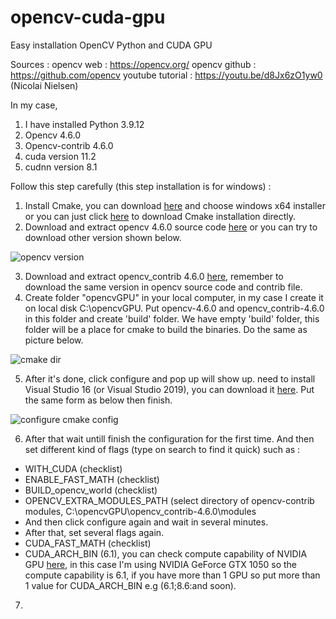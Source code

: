 # opencv-cuda-gpu
Easy installation OpenCV Python and CUDA GPU

Sources :
opencv web : https://opencv.org/
opencv github : https://github.com/opencv
youtube tutorial : https://youtu.be/d8Jx6zO1yw0 (Nicolai Nielsen)

In my case, 
1. I have installed Python 3.9.12
2. Opencv 4.6.0
3. Opencv-contrib 4.6.0
4. cuda version 11.2
5. cudnn version 8.1

Follow this step carefully (this step installation is for windows) :
1. Install Cmake, you can download [here](https://cmake.org/download/) and choose windows x64 installer or you can just click [here](https://github.com/Kitware/CMake/releases/download/v3.26.3/cmake-3.26.3-windows-x86_64.msi) to download Cmake installation directly.
2. Download and extract opencv 4.6.0 source code [here](https://github.com/opencv/opencv/archive/refs/tags/4.6.0.zip) or you can try to download other version shown below.

![opencv version](https://github.com/amnaduny/opencv-cuda-gpu/assets/117987126/d2021d3e-c49b-4b9d-ab62-802b508b499b)

3. Download and extract opencv_contrib 4.6.0 [here](https://github.com/opencv/opencv_contrib/archive/refs/tags/4.6.0.zip), remember to download the same version in opencv source code and contrib file.
4. Create folder "opencvGPU" in your local computer, in my case I create it on local disk C:\opencvGPU. Put opencv-4.6.0 and opencv_contrib-4.6.0 in this folder and create 'build' folder. We have empty 'build' folder, this folder will be a place for cmake to build the binaries. Do the same as picture below.

![cmake dir](https://github.com/amnaduny/opencv-cuda-gpu/assets/117987126/0ecd0a13-df68-4716-9fb9-e26ac0fdcf20)

5. After it's done, click configure and pop up will show up. need to install Visual Studio 16 (or Visual Studio 2019), you can download it [here](https://visualstudio.microsoft.com/vs/older-downloads/). Put the same form as below then finish.

![configure cmake config](https://github.com/amnaduny/opencv-cuda-gpu/assets/117987126/d7b8b84e-1600-4149-adbb-9c004463c76b)

6. After that wait untill finish the configuration for the first time. And then set different kind of flags (type on search to find it quick) such as :
- WITH_CUDA (checklist)
- ENABLE_FAST_MATH (checklist)
- BUILD_opencv_world (checklist)
- OPENCV_EXTRA_MODULES_PATH (select directory of opencv-contrib modules, C:\opencvGPU\opencv_contrib-4.6.0\modules
- And then click configure again and wait in several minutes.
- After that, set several flags again.
- CUDA_FAST_MATH (checklist)
- CUDA_ARCH_BIN (6.1), you can check compute capability of NVIDIA GPU [here](https://developer.nvidia.com/cuda-gpus), in this case I'm using NVIDIA GeForce GTX 1050 so the compute capability is 6.1, if you have more than 1 GPU so put more than 1 value for CUDA_ARCH_BIN e.g (6.1;8.6:and soon).
7. 
